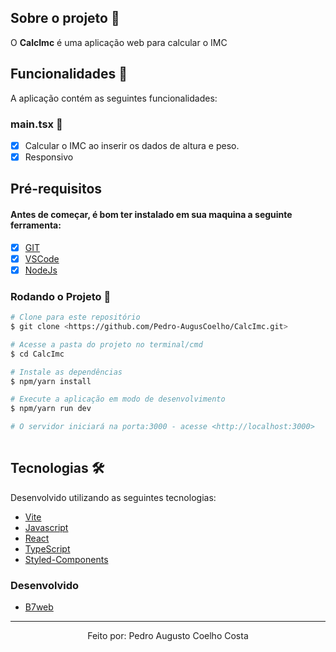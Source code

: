 ## Sobre o projeto 💬

O **CalcImc** é uma aplicação web para calcular o IMC

## Funcionalidades 🧠

A aplicação contém as seguintes funcionalidades:

### main.tsx 📕

- [x] Calcular o IMC ao inserir os dados de altura e peso.
- [x] Responsivo

## Pré-requisitos
#### Antes de começar, é bom ter instalado em sua maquina a seguinte ferramenta:
- [x] [GIT](https://git-scm.com/)
- [x] [VSCode](https://code.visualstudio.com/)
- [x] [NodeJs](https://nodejs.org/en/)

### Rodando o Projeto 📖

```bash
# Clone para este repositório
$ git clone <https://github.com/Pedro-AugusCoelho/CalcImc.git>

# Acesse a pasta do projeto no terminal/cmd
$ cd CalcImc

# Instale as dependências
$ npm/yarn install

# Execute a aplicação em modo de desenvolvimento
$ npm/yarn run dev

# O servidor iniciará na porta:3000 - acesse <http://localhost:3000>
 
```

## Tecnologias 🛠

Desenvolvido utilizando as seguintes tecnologias:

- [Vite](https://vitejs.dev/)
- [Javascript](https://www.javascript.com/)
- [React](https://pt-br.reactjs.org/)
- [TypeScript](https://www.typescriptlang.org/)
- [Styled-Components](https://styled-components.com/)

### Desenvolvido
- [B7web](https://b7web.com.br/)
****************

<p align="center">Feito por: Pedro Augusto Coelho Costa</p>